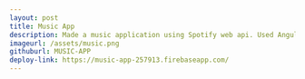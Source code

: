 ```yaml
---
layout: post
title: Music App
description: Made a music application using Spotify web api. Used Angular framework and firebase for hosting and authentication purposes
imageurl: /assets/music.png
githuburl: MUSIC-APP
deploy-link: https://music-app-257913.firebaseapp.com/
---
```


